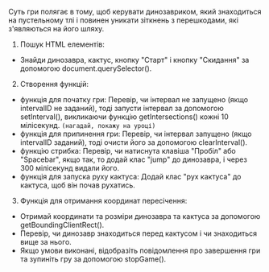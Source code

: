 <!-- Завдання -->
Суть гри полягає в тому, щоб керувати динозавриком, який знаходиться на пустельному тлі і повинен уникати зіткнень з перешкодами, які з'являються на його шляху.
<!-- Реалізація: -->
1. Пошук HTML елементів:

* Знайди динозавра, кактус, кнопку "Старт" і кнопку "Скидання" за допомогою document.querySelector().
2. Створення функцій:

* функція для початку гри: Перевір, чи інтервал не запущено (якщо intervalID не заданий), тоді запусти інтервал за допомогою setInterval(), викликаючи функцію getIntersections() кожні 10 мілісекунд. `(нагадай, покажу на уроці)`
* функція для припинення гри: Перевір, чи інтервал запущено (якщо intervalID заданий), тоді очисти його за допомогою clearInterval().
* функцію стрибка: Перевір, чи натиснута клавіша "Пробіл" або "Spacebar", якщо так, то додай клас "jump" до динозавра, і через 300 мілісекунд видали його.
* функція для запуска руху кактуса: Додай клас "рух кактуса" до кактуса, щоб він почав рухатись.
3. Функція для отримання координат пересічення:

* Отримай координати та розміри динозавра та кактуса за допомогою getBoundingClientRect().
* Перевір, чи динозавр знаходиться перед кактусом і чи знаходиться вище за нього.
* Якщо умови виконані, відобразіть повідомлення про завершення гри та зупиніть гру за допомогою stopGame().

